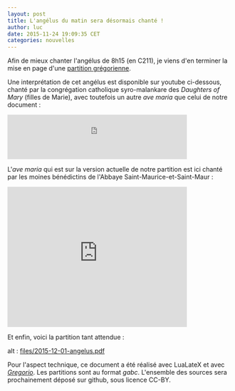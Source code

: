 ```yaml
---
layout: post
title: L'angélus du matin sera désormais chanté !
author: luc
date: 2015-11-24 19:09:35 CET
categories: nouvelles
---
```


Afin de mieux chanter l'angélus de 8h15 (en C211), je viens d'en terminer la mise en page d'une [partition grégorienne](/files/2015-12-01-angelus.pdf).

Une interprétation de cet angélus est disponible sur youtube ci-dessous, chanté par la congrégation catholique syro-malankare des *Daughters of Mary* (filles de Marie), avec toutefois un autre *ave maria* que celui de notre document :

<iframe width="80%" height="100" src="https://www.youtube.com/embed/g7BbncHyw9E" frameborder="0" allowfullscreen></iframe>

L'*ave maria* qui est sur la version actuelle de notre partition est ici chanté par les moines bénédictins de l'Abbaye Saint-Maurice-et-Saint-Maur :

<iframe width="80%" height="315" src="https://www.youtube.com/embed/LSAPvTeyfZk" frameborder="0" allowfullscreen></iframe>

Et enfin, voici la partition tant attendue :

<object data="files/2015-12-01-angelus.pdf" type="application/pdf" width="80%" height="500">
  alt : <a href="files/2015-12-01-angelus.pdf">files/2015-12-01-angelus.pdf</a>
</object>


Pour l'aspect technique, ce document a été réalisé avec LuaLateX et avec [*Gregorio*](https://gregorio-project.github.io/). Les partitions sont au format *gabc*. L'ensemble des sources sera prochainement déposé sur github, sous licence CC-BY.
